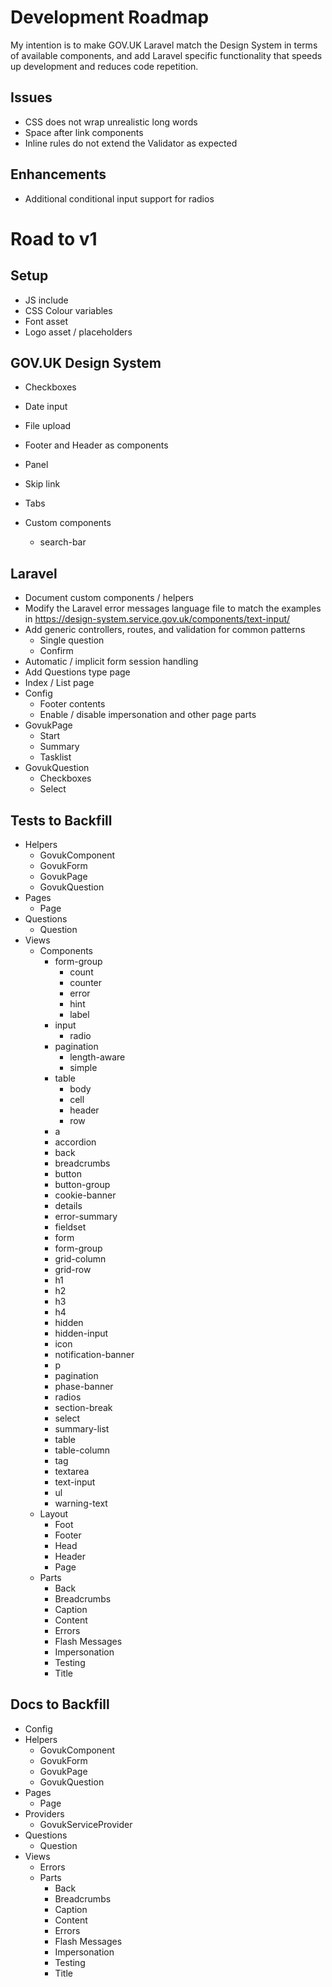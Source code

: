 # Development Roadmap

My intention is to make GOV.UK Laravel match the Design System in terms of available components, and add Laravel specific functionality that speeds up development and reduces code repetition.

## Issues

* CSS does not wrap unrealistic long words
* Space after link components
* Inline rules do not extend the Validator as expected

## Enhancements

* Additional conditional input support for radios

# Road to v1

## Setup

* JS include
* CSS Colour variables
* Font asset
* Logo asset / placeholders

## GOV.UK Design System

* Checkboxes
* Date input
* File upload
* Footer and Header as components
* Panel
* Skip link
* Tabs

* Custom components
  * search-bar

## Laravel

* Document custom components / helpers
* Modify the Laravel error messages language file to match the examples in https://design-system.service.gov.uk/components/text-input/
* Add generic controllers, routes, and validation for common patterns
    * Single question
    * Confirm
* Automatic / implicit form session handling
* Add Questions type page
* Index / List page
* Config
    * Footer contents
    * Enable / disable impersonation and other page parts
* GovukPage
    * Start
    * Summary
    * Tasklist
* GovukQuestion
    * Checkboxes
    * Select

## Tests to Backfill

* Helpers
    * GovukComponent
    * GovukForm
    * GovukPage
    * GovukQuestion
* Pages
    * Page
* Questions
    * Question
* Views
    * Components
        * form-group
            * count
            * counter
            * error
            * hint
            * label
        * input
            * radio
        * pagination
            * length-aware
            * simple
        * table
            * body
            * cell
            * header
            * row
        * a
        * accordion
        * back
        * breadcrumbs
        * button
        * button-group
        * cookie-banner
        * details
        * error-summary
        * fieldset
        * form
        * form-group
        * grid-column
        * grid-row
        * h1
        * h2
        * h3
        * h4
        * hidden
        * hidden-input
        * icon
        * notification-banner
        * p
        * pagination
        * phase-banner
        * radios
        * section-break
        * select
        * summary-list
        * table
        * table-column
        * tag
        * textarea
        * text-input
        * ul
        * warning-text
    * Layout
        * Foot
        * Footer
        * Head
        * Header
        * Page
    * Parts
        * Back
        * Breadcrumbs
        * Caption
        * Content
        * Errors
        * Flash Messages
        * Impersonation
        * Testing
        * Title

## Docs to Backfill

* Config
* Helpers
    * GovukComponent
    * GovukForm
    * GovukPage
    * GovukQuestion
* Pages
    * Page
* Providers
    * GovukServiceProvider
* Questions
    * Question
* Views
    * Errors
    * Parts
        * Back
        * Breadcrumbs
        * Caption
        * Content
        * Errors
        * Flash Messages
        * Impersonation
        * Testing
        * Title
    
